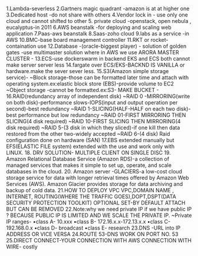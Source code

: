 1.Lambda-severless
2.Gartners magic quadrant -amazon is at at higher one 
3.Dedicated host -do not share with others 
4.Vendor lock in - use only one cloud and cannot shifted to other
5. private cloud -openstack,
open nebula , eucalyptus-in 2011
6.AWS beanstalk -for deploying and scaling web application
7.Paas-aws beanstalk
8.Saas-zoho cloud
9.labs as a service -in AWS 
10.BMC-base board management controller 
11.RKT or rocket-containation use
12.Database -(oracle-biggest player) - solution of golden gates -use multimaster solution where in AWS we use ARORA MASTER CLUSTER -
13.ECS-use dockerswarm in backend
EKS and ECS both cannot make server server less 
14.fargate over ECS/EKS-BACKND IS VANILLA or hardware.make the sever sever less.
15.S3(Amazon simple storage service)-
~Block storage-those can be formatted later time and attach with operating system.ex:elastic block store (EBS)-provide volume to EC2
~Object storage -cannot be formatted.ex:S3- MAKE BUCKET -
16.RAID(redundancy array of independent disk)
~RAID 0 -MIRRORING(write on both disk)-performance slows-IOPS(input and output operation per second)-best redundancy 
~RAID 1-SLICING(HALF-HALF on each two disk)-best performance but low redundancy 
~RAID 01-FIRST MIRRORING THEN SLICING(4 disk required) 
~RAID 10-FIRST SLICING THEN MIRRORING(4 disk required)
~RAID 5-(3 disk in which they sliced)-if one kill then data restored from the other two-widely accepted 
~RAID 6-(4 disk)
Raid configuration done on hardware (SAN)
17.EBS extended manually but EFS(ELASTIC FILE system) extended with the use and work only with LINUX.
18. DRV SOLUTION- MULTIPLE CLIENT ON SINGLE DISC 
19. Amazon Relational Database Service (Amazon RDS)-a collection of managed services that makes it simple to set up, operate, and scale databases in the cloud.
20. Amazon server -GLACIERS-a low-cost cloud storage service for data with longer retrieval times offered by Amazon Web Services (AWS). Amazon Glacier provides storage for data archiving and backup of cold data.
21.HOW TO DEPLOY VPC
VPC,DOMAIN NAME , INTERNET, ROUTING(WHERE THE TRAFFIC GOES),DOPT,DSPT(DATA SECURITY PROTECTION TOOLKIT) OPTIONAL SET-BY DEFAULT ATTACH BUT CAN BE REMOVED 
22.Note:why we need private IP if we have public IP ?
BECAUSE PUBLIC IP IS LIMITED AND WE SCALE THE PRIVATE IP.
~Private IP ranges-
•class A- 10.xxx
•class B- 172.16.x.x-172.13.x.x
•class C- 192.168.0.x
•class D- broadcast 
•class E- research 
23.DNS -URL into IP ADDRESS OR VICE VERSA
24.ROUTE 53-DNS WORK ON PORT NO. 53
25.DIRECT CONNECT-YOUR CONNECTION WITH AWS CONNECTION WITH WIRE- costly
